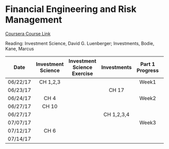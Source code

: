 Financial Engineering and Risk Management
===

[Coursera Course Link](https://www.coursera.org/learn/financial-engineering-1)

Reading: Investment Science, David G. Luenberger; Investments, Bodie, Kane, Marcus

|Date       | Investment Science | Investment Science Exercise | Investments | Part 1 Progress | Part 2 Progress |
|-----------|:--------:|:---------:|:---------:|:--------:|:--------:|
|06/22/17   |CH 1,2,3 ||| Week1 ||
|06/23/17   |||CH 17|||
|06/24/17   |CH 4  ||| Week2 ||
|06/27/17   |CH 10  |||||
|06/27/17   |||CH 1,2,3,4 |||
|07/07/17   |||| Week3 ||
|07/12/17   |CH 6 |||||
|07/14/17   ||||| Week1 |

